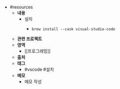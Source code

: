 - #resources
	- **내용**
		- 설치
			- ```shell
			  brew install --cask visual-studio-code
			  ```
	- **관련 프로젝트**
	- **영역**
		- [[프로그래밍]]
	- **출처**
	- **태그**
		- #vscode #설치
	- **메모**
		- 메모 작성